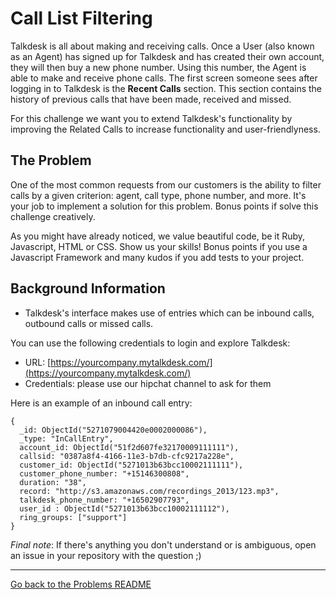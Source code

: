 # Call List Filtering

Talkdesk is all about making and receiving calls. Once a User (also known as an Agent) has signed up for Talkdesk and has created their own account, they will then buy a new phone number. Using this number, the Agent is able to make and receive phone calls. The first screen someone sees after logging in to Talkdesk is the **Recent Calls** section. This section contains the history of previous calls that have been made, received and missed. 

For this challenge we want you to extend Talkdesk's functionality by improving the Related Calls to increase functionality and user-friendlyness.

## The Problem

One of the most common requests from our customers is the ability to filter calls by a given criterion: agent, call type, phone number, and more. It's your job to implement a solution for this problem. Bonus points if solve this challenge creatively.

As you might have already noticed, we value beautiful code, be it Ruby, Javascript, HTML or CSS. Show us your skills! Bonus points if you use a Javascript Framework and many kudos if you add tests to your project.

## Background Information

- Talkdesk's interface makes use of entries which can be inbound calls, outbound calls or missed calls.

You can use the following credentials to login and explore Talkdesk:

- URL: [https://yourcompany.mytalkdesk.com/](https://yourcompany.mytalkdesk.com/)
- Credentials: please use our hipchat channel to ask for them

Here is an example of an inbound call entry:

```
{
  _id: ObjectId("5271079004420e0002000086"),
  _type: "InCallEntry",
  account_id: ObjectId("51f2d607fe32170009111111"),
  callsid: "0387a8f4-4166-11e3-b7db-cfc9217a228e",
  customer_id: ObjectId("5271013b63bcc10002111111"),
  customer_phone_number: "+15146300808",
  duration: "38",
  record: "http://s3.amazonaws.com/recordings_2013/123.mp3",
  talkdesk_phone_number: "+16502907793",
  user_id : ObjectId("5271013b63bcc10002111112"),
  ring_groups: ["support"]
}
```

*Final note*: If there's anything you don't understand or is ambiguous, open an issue in your repository with the question ;) 

---

[Go back to the Problems README](README.md)
